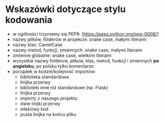 # Wskazówki dotyczące stylu kodowania

* w ogólności trzymamy się PEP8: [https://peps.python.org/pep-0008/]
* nazwy plików, folderów w projekcie: snake case, małymi literami
* nazwy klas: CamelCase
* nazwy metod, funkcji, zmiennych: snake case, małymi literami
* zmienne globalne: snake case, wielkimi literami
* wszystkie nazwy folderow, plikow, klas, metod, funkcji i zmiennych **po angielsku**, po polsku tylko komentarze
* porządek w kodzie/kolejność importów:
  * biblioteka standardowa
  * linijka przerwy
  * biblioteki inne niż standardowe (np. Flask)
  * linijka przerwy
  * importy z naszego projektu
  * dwie linijki przerwy
  * właściwy kod
  * pusta linijka na końcu pliku
